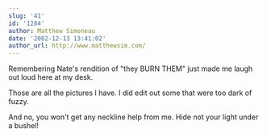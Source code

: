```yaml
---
slug: '41'
id: '1284'
author: Matthew Simoneau
date: '2002-12-13 13:41:02'
author_url: http://www.matthewsim.com/
---
```

Remembering Nate's rendition of "they BURN THEM" just made me laugh out loud here at my desk.

Those are all the pictures I have.  I did edit out some that were too dark of fuzzy.

And no, you won't get any neckline help from me.  Hide not your light under a bushel!
